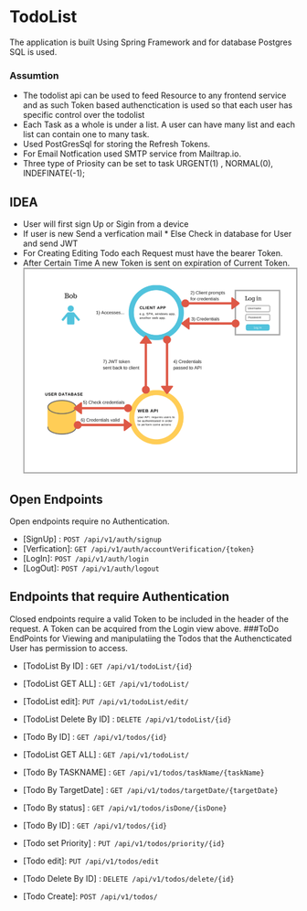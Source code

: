 # TodoList
The application is built Using Spring Framework and for database Postgres SQL is used.
### Assumtion
 * The todolist api can be used to feed Resource to any
frontend service and as such Token based authenctication is used
so that each user has specific control over the todolist
* Each Task as a whole is under a list. A user can have many list and each list can contain one to many task.
* Used PostGresSql for storing the Refresh Tokens.
* For Email Notfication used SMTP service from Mailtrap.io.
* Three type of Priosity can be set to task URGENT(1) , NORMAL(0), INDEFINATE(-1);

## IDEA
* User will first sign Up or Sigin from a device
* If user is new Send a verfication mail
        * Else Check in database for User and send JWT
 * For Creating Editing Todo each Request must have the bearer Token.
 * After Certain Time A new Token is sent on expiration of Current Token.
 ![ScreenShot](Screenshot1.png)

## Open Endpoints

Open endpoints require no Authentication.

* [SignUp] : `POST /api/v1/auth/signup`
* [Verfication]: `GET /api/v1/auth/accountVerification/{token}`
* [LogIn]: `POST /api/v1/auth/login`
* [LogOut]: `POST /api/v1/auth/logout`
## Endpoints that require Authentication

Closed endpoints require a valid Token to be included in the header of the
request. A Token can be acquired from the Login view above.
###ToDo
EndPoints for Viewing and manipulatiing the Todos that the Authencticated User has permission to access.

* [TodoList By ID] : `GET /api/v1/todoList/{id}`
* [TodoList GET ALL] : `GET /api/v1/todoList/`
* [TodoList edit]: `PUT /api/v1/todoList/edit/`
* [TodoList  Delete By ID] : `DELETE /api/v1/todoList/{id}`
* [Todo By ID] : `GET /api/v1/todos/{id}`
* [TodoList GET ALL] : `GET /api/v1/todoList/`

* [Todo By TASKNAME] : `GET /api/v1/todos/taskName/{taskName}`
* [Todo By TargetDate] : `GET /api/v1/todos/targetDate/{targetDate}`
* [Todo By status] : `GET /api/v1/todos/isDone/{isDone}`
* [Todo By ID] : `GET /api/v1/todos/{id}`
* [Todo set Priority] : `PUT /api/v1/todos/priority/{id}`
* [Todo edit]: `PUT /api/v1/todos/edit`
* [Todo  Delete By ID] : `DELETE /api/v1/todos/delete/{id}`
* [Todo Create]: `POST /api/v1/todos/`


